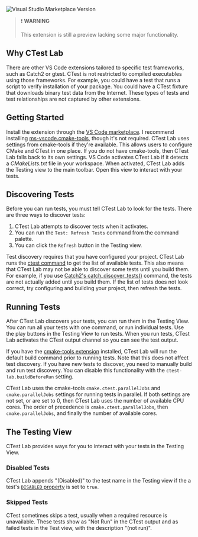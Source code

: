 <!-- Jekyll and Github Pages process this file into a website. A level -->
<!-- heading is redundant in the produced HTML. -->
<!-- markdownlint-disable MD041 -->

![Visual Studio Marketplace Version](https://img.shields.io/visual-studio-marketplace/v/brobeson.ctest-lab?label=Current%20Version)

<!-- prettier-ignore -->
> ❗ **WARNING**
>
> This extension is still a preview lacking some major functionality.

## Why CTest Lab

There are other VS Code extensions tailored to specific test frameworks, such as
Catch2 or gtest. CTest is not restricted to compiled executables using those
frameworks. For example, you could have a test that runs a script to verify
installation of your package. You could have a CTest fixture that downloads
binary test data from the Internet. These types of tests and test relationships
are not captured by other extensions.

## Getting Started

Install the extension through the
[VS Code marketplace](https://marketplace.visualstudio.com/items?itemName=brobeson.ctest-lab).
I recommend installing
[ms-vscode.cmake-tools](https://marketplace.visualstudio.com/items?itemName=ms-vscode.cmake-tools),
though it's not required. CTest Lab uses settings from cmake-tools if they're
available. This allows users to configure CMake and CTest in one place. If you
do not have cmake-tools, then CTest Lab falls back to its own settings. VS Code
activates CTest Lab if it detects a _CMakeLists.txt_ file in your workspace.
When activated, CTest Lab adds the Testing view to the main toolbar. Open this
view to interact with your tests.

## Discovering Tests

Before you can run tests, you must tell CTest Lab to look for the tests. There
are three ways to discover tests:

1. CTest Lab attempts to discover tests when it activates.
1. You can run the `Test: Refresh Tests` command from the command palette.
1. You can click the `Refresh` button in the Testing view.

Test discovery requires that you have configured your project. CTest Lab runs
the [ctest command](https://cmake.org/cmake/help/latest/manual/ctest.1.html) to
get the list of available tests. This also means that CTest Lab may not be able
to discover some tests until you build them. For example, if you use
[Catch2's catch_discover_tests()](https://github.com/catchorg/Catch2/blob/devel/docs/cmake-integration.md#automatic-test-registration)
command, the tests are not actually added until you build them. If the list of
tests does not look correct, try configuring and building your project, then
refresh the tests.

## Running Tests

After CTest Lab discovers your tests, you can run them in the Testing View. You
can run all your tests with one command, or run individual tests. Use the play
buttons in the Testing View to run tests. When you run tests, CTest Lab
activates the CTest output channel so you can see the test output.

If you have the
[cmake-tools extension](https://marketplace.visualstudio.com/items?itemName=ms-vscode.cmake-tools)
installed, CTest Lab will run the default build command prior to running tests.
Note that this does not affect test discovery. If you have new tests to
discover, you need to manually build and run test discovery. You can disable
this functionality with the `ctest-lab.buildBeforeRun` setting.

CTest Lab uses the cmake-tools `cmake.ctest.parallelJobs` and
`cmake.parallelJobs` settings for running tests in parallel. If both settings
are not set, or are set to 0, then CTest Lab uses the number of available CPU
cores. The order of precedence is `cmake.ctest.parallelJobs`, then
`cmake.parallelJobs`, and finally the number of available cores.

## The Testing View

CTest Lab provides ways for you to interact with your tests in the Testing View.

<!-- prettier-ignore -->
<!--
### Test Tags

VS Code's test API provides support for test tags. Users can filter tests by tag
in the Testing view. CTest Lab checks your tests'
[`LABELS` properties](https://cmake.org/cmake/help/latest/prop_test/LABELS.html)
and adds all your labels as tags. In this example, if you filter
`@ctest-lab-tests:unit` in the VS Code Testing view, you will see `foo_test` and
`bar_test`. If you filter `@ctest-lab-tests:e2e`, you will only see
`end_to_end_test`.

```cmake
add_executable(foo_test foo_test.cpp)
add_test(NAME foo_test COMMAND foo_test)
add_executable(bar_test bar_test.cpp)
add_test(NAME bar_test COMMAND bar_test)
set_tests_properties(foo_test bar_test PROPERTIES LABELS "unit")

add_executable(end_to_end_test e2e_test.cpp)
add_test(NAME end_to_end_test COMMAND end_to_end_test)
set_tests_properties(end_to_end_test PROPERTIES LABELS "e2e")
```
-->

### Disabled Tests

CTest Lab appends "(Disabled)" to the test name in the Testing view if the a
test's
[`DISABLED` property](https://cmake.org/cmake/help/latest/prop_test/DISABLED.html)
is set to `true`.

### Skipped Tests

CTest sometimes skips a test, usually when a required resource is unavailable.
These tests show as "Not Run" in the CTest output and as failed tests in the
Test view, with the description "(not run)".
